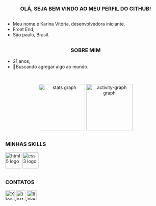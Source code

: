 <h3 align="center">OLÁ, SEJA BEM VINDO AO MEU PERFIL DO GITHUB!</h3>

##

- Meu nome é Karina Vitória, desenvolvedora iniciante.
- Front End;
- São paulo, Brasil. 

##

<h3 align="center">SOBRE MIM</h3>

- 21 anos;
- 🌱Buscando agregar algo ao mundo.

##

<br clear="both">

<div align="center">
  <img src="https://github-readme-stats.vercel.app/api?username=akarinavitoria&hide_title=false&hide_rank=true&show_icons=true&include_all_commits=true&count_private=true&disable_animations=true&theme=chartreuse-dark&locale=en&hide_border=true&order=1" height="145" alt="stats graph"/>
  
  <img src="https://github-readme-activity-graph.vercel.app/graph?username=akarinavitoria&radius=0&theme=chartreuse-dark&area=true&order=5&hide_border=true" height="145" alt="activity-graph graph"/>
</div>

##

<h3 align="left">MINHAS SKILLS</h3>

<div align="left">
  <img src="https://cdn.jsdelivr.net/gh/devicons/devicon@latest/icons/html5/html5-original.svg" height="50" alt="html5 logo" />
  <img src="https://cdn.jsdelivr.net/gh/devicons/devicon@latest/icons/css3/css3-original.svg" height="50" alt="css3 logo" />
</div>          
  
</div>

##

<h3 align="left">CONTATOS</h3>

<div align="left">

<a href="https://x.com/akarinav_dev" target="_blank">
    <img src="https://img.shields.io/static/v1?message=Twitter&logo=X&label=&color=000000&logoColor=white&labelColor=&style=for-the-badge" height="30" alt="X logo"</a>
  
  <a href="https://www.instagram.com/akarinavitoria" target="_blank">
    <img src="https://img.shields.io/static/v1?message=Instagram&logo=instagram&label=&color=d90429&logoColor=white&labelColor=&style=for-the-badge" height="30" alt="instagram logo" </a>
  <a href="https://www.linkedin.com/in/akarinavit%C3%B3ria/" target="_blank">
    <img src="https://img.shields.io/static/v1?message=LinkedIn&logo=linkedin&label=&color=023e8a&logoColor=white&labelColor=&style=for-the-badge" height="30" alt="linkedin logo"</a>
  
</div>

##

<br clear="both">



